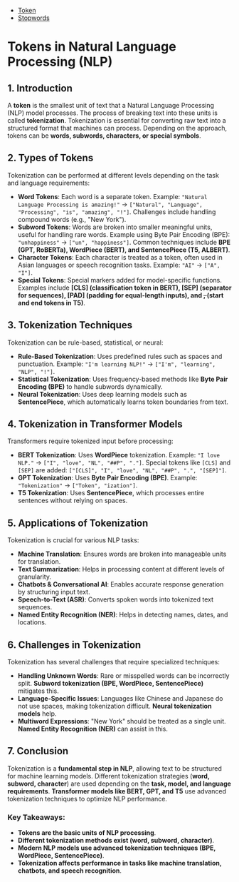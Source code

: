- [Token](#token)
- [Stopwords](#stopwords)

<a id='token'></a>
# Tokens in Natural Language Processing (NLP)

## 1. Introduction
A **token** is the smallest unit of text that a Natural Language Processing (NLP) model processes. The process of breaking text into these units is called **tokenization**. Tokenization is essential for converting raw text into a structured format that machines can process. Depending on the approach, tokens can be **words, subwords, characters, or special symbols**.

## 2. Types of Tokens
Tokenization can be performed at different levels depending on the task and language requirements:
- **Word Tokens**: Each word is a separate token. Example: `"Natural Language Processing is amazing!"` → `["Natural", "Language", "Processing", "is", "amazing", "!"]`. Challenges include handling compound words (e.g., "New York").
- **Subword Tokens**: Words are broken into smaller meaningful units, useful for handling rare words. Example using Byte Pair Encoding (BPE): `"unhappiness"` → `["un", "happiness"]`. Common techniques include **BPE (GPT, RoBERTa), WordPiece (BERT), and SentencePiece (T5, ALBERT)**.
- **Character Tokens**: Each character is treated as a token, often used in Asian languages or speech recognition tasks. Example: `"AI"` → `["A", "I"]`.
- **Special Tokens**: Special markers added for model-specific functions. Examples include **[CLS] (classification token in BERT), [SEP] (separator for sequences), [PAD] (padding for equal-length inputs), and <s>, </s> (start and end tokens in T5)**.

## 3. Tokenization Techniques
Tokenization can be rule-based, statistical, or neural:
- **Rule-Based Tokenization**: Uses predefined rules such as spaces and punctuation. Example: `"I'm learning NLP!"` → `["I'm", "learning", "NLP", "!"]`.
- **Statistical Tokenization**: Uses frequency-based methods like **Byte Pair Encoding (BPE)** to handle subwords dynamically.
- **Neural Tokenization**: Uses deep learning models such as **SentencePiece**, which automatically learns token boundaries from text.

## 4. Tokenization in Transformer Models
Transformers require tokenized input before processing:
- **BERT Tokenization**: Uses **WordPiece** tokenization. Example: `"I love NLP."` → `["I", "love", "NL", "##P", "."]`. Special tokens like `[CLS]` and `[SEP]` are added: `["[CLS]", "I", "love", "NL", "##P", ".", "[SEP]"]`.
- **GPT Tokenization**: Uses **Byte Pair Encoding (BPE)**. Example: `"Tokenization"` → `["Token", "ization"]`.
- **T5 Tokenization**: Uses **SentencePiece**, which processes entire sentences without relying on spaces.

## 5. Applications of Tokenization
Tokenization is crucial for various NLP tasks:
- **Machine Translation**: Ensures words are broken into manageable units for translation.
- **Text Summarization**: Helps in processing content at different levels of granularity.
- **Chatbots & Conversational AI**: Enables accurate response generation by structuring input text.
- **Speech-to-Text (ASR)**: Converts spoken words into tokenized text sequences.
- **Named Entity Recognition (NER)**: Helps in detecting names, dates, and locations.

## 6. Challenges in Tokenization
Tokenization has several challenges that require specialized techniques:
- **Handling Unknown Words**: Rare or misspelled words can be incorrectly split. **Subword tokenization (BPE, WordPiece, SentencePiece)** mitigates this.
- **Language-Specific Issues**: Languages like Chinese and Japanese do not use spaces, making tokenization difficult. **Neural tokenization models** help.
- **Multiword Expressions**: "New York" should be treated as a single unit. **Named Entity Recognition (NER)** can assist in this.

## 7. Conclusion
Tokenization is a **fundamental step in NLP**, allowing text to be structured for machine learning models. Different tokenization strategies (**word, subword, character**) are used depending on the **task, model, and language requirements**. **Transformer models like BERT, GPT, and T5** use advanced tokenization techniques to optimize NLP performance.

### **Key Takeaways:**
- **Tokens are the basic units of NLP processing**.
- **Different tokenization methods exist (word, subword, character)**.
- **Modern NLP models use advanced tokenization techniques (BPE, WordPiece, SentencePiece)**.
- **Tokenization affects performance in tasks like machine translation, chatbots, and speech recognition**.
<a id='stopwords'></a>